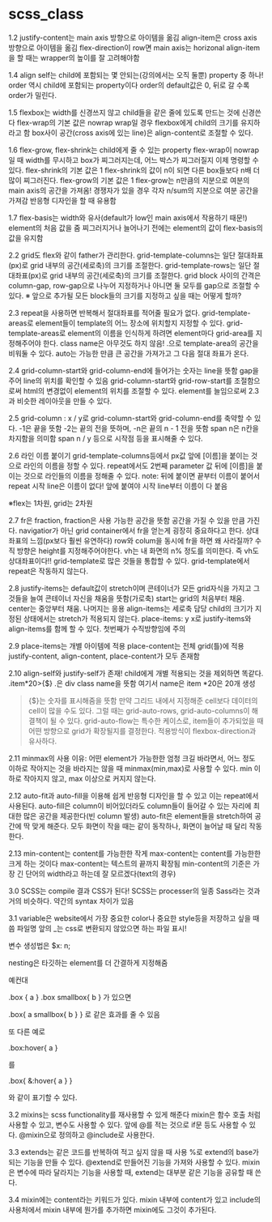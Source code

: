 # scss_class

1.2
justify-content는 main axis 방향으로 아이템을 옮김
align-item은 cross axis 방향으로 아이템을 옮김
flex-direction이 row면 main axis는 horizonal
align-item을 할 때는 wrapper의 높이를 잘 고려해야함

1.4
align self는 child에 포함되는 몇 안되는(강의에서는 오직 둘뿐) property 중 하나!
order 역시 child에 포함되는 property이다
order의 default값은 0, 뒤로 갈 수록 order가 밀린다.

1.5
flexbox는 width를 신경쓰지 않고 child들을 같은 줄에 있도록 만드는 것에 신경쓴다
flex-wrap의 기본 값은 nowrap
wrap일 경우 flexbox에게 child의 크기를 유지하라고 함
box사이 공간(cross axis에 있는 line)은 align-content로 조절할 수 있다.

1.6
flex-grow, flex-shrink는 child에게 줄 수 있는 property
flex-wrap이 nowrap일 때 width를 무시하고 box가 찌그러지는데, 어느 박스가 찌그러질지 이제 명령할 수 있다.
flex-shrink의 기본 값은 1
flex-shrink의 값이 n이 되면 다른 box들보다 n배 더 많이 찌그러진다.
flex-grow의 기본 값은 1
flex-grow는 n만큼의 지분으로 여분의 main axis의 공간을 가져옴!
경쟁자가 있을 경우 각자 n/sum의 지분으로 여분 공간을 가져감
반응형 디자인을 할 때 유용함

1.7
flex-basis는 width와 유사(default가 low인 main axis에서 작용하기 때문!)
element의 처음 값을 줌
찌그러지거나 늘어나기 전에는 element의 값이 flex-basis의 값을 유지함

2.2 
grid도 flex와 같이 father가 관리한다.
grid-template-columns는 일단 절대좌표(px)로 grid 내부의 공간(세로축)의 크기를 조절한다.
grid-template-rows는 일단 절대좌표(px)로 grid 내부의 공간(세로축)의 크기를 조절한다.
grid block 사이의 간격은 column-gap, row-gap으로 나누어 지정하거나 아니면 둘 모두를 gap으로 조절할 수 있다.
※ 앞으로 추가될 모든 block들의 크기를 지정하고 싶을 때는 어떻게 할까?

2.3
repeat을 사용하면 반복해서 절대좌표를 적어줄 필요가 없다.
grid-template-areas로 element들이 template의 어느 장소에 위치할지 지정할 수 있다.
grid-template-areas로 element의 이름을 인식하게 하려면 element마다 grid-area를 지정해주어야 한다.
class name은 아무것도 하지 않음!
.으로 template-area의 공간을 비워둘 수 있다.
auto는 가능한 만큼 큰 공간을 가져가고 그 다음 절대 좌표가 온다.

2.4
grid-column-start와 grid-column-end에 들어가는 숫자는 line을 뜻함
gap을 주어 line의 위치를 확인할 수 있음
grid-column-start와 grid-row-start를 조절함으로써 html의 변경없이 element의 위치를 조절할 수 있다.
element를 늘임으로써 2.3과 비슷한 레이아웃을 만들 수 있다.

2.5
grid-column : x / y로 grid-column-start와 grid-column-end를 축약할 수 있다.
-1은 끝을 뜻함
-2는 끝의 전을 뜻하며, -n은 끝의 n - 1 전을 뜻함
span n은 n칸을 차지함을 의미함
span n / y 등으로 시작점 등을 표시해줄 수 있다.

2.6
라인 이름 붙이기
grid-template-columns등에서 px값 앞에 [이름]을 붙이는 것으로 라인의 이름을 정할 수 있다.
repeat에서도 2번째 parameter 값 뒤에 [이름]을 붙이는 것으로 라인들의 이름을 정해줄 수 있다.
note: 뒤에 붙이면 끝부터 이름이 붙어서 repeat 시작 line은 이름이 없다! 앞에 붙여야 시작 line부터 이름이 다 붙음

※flex는 1차원, grid는 2차원

2.7
fr은 fraction, fraction은 사용 가능한 공간을 뜻함
공간을 가질 수 있을 만큼 가진다.
navigatior가 아닌 grid container에서 fr을 얻는게 굉장히 중요하다고 한다.
상대좌표의 느낌(px보다 훨씬 유연하다)
row와 colum을 동시에 fr을 하면 왜 사라질까?
수직 방향은 height를 지정해주어야한다.
vh는 내 화면의 n% 정도를 의미한다.
즉 vh도 상대좌표이다!!
grid-template로 많은 것들을 통합할 수 있다.
grid-template에서 repeat은 작동하지 않는다.

2.8
justify-items는 default값이 stretch이며 콘테이너가 모든 grid자식을 가지고 그것들을 늘여 콘테이너 자신을 채움을 뜻함(가로축)
start는 grid의 처음부터 채움. center는 중앙부터 채움. 나머지는 응용
align-items는 세로축 담당
child의 크기가 지정된 상태에서는 stretch가 적용되지 않는다.
place-items: y x로 justify-items와 align-items를 함께 할 수 있다.
첫번째가 수직방향임에 주의

2.9
place-items는 개별 아이템에 적용
place-content는 전체 grid(틀)에 적용
justify-content, align-content, place-content가 모두 존재함

2.10
align-self와 justify-self가 존재! child에게 개별 적용되는 것을 제외하면 똑같다.
.item*20>{$}
.은 div class name을 뜻함 여기서 name은 item
*20은 20개 생성
>{$}는 숫자를 표시해줌을 뜻함
만약 그리드 내에서 지정해준 cell보다 데이터의 cell이 많을 수도 있다.
그럴 때는 grid-auto-rows, grid-auto-columns이 해결책이 될 수 있다.
grid-auto-flow는 특수한 케이스로, item들이 추가되었을 때 어떤 방향으로 grid가 확장될지를 결정한다.
적용방식이 flexbox-direction과 유사하다.

2.11
minmax의 사용 이유: 어떤 element가 가능한한 엄청 크길 바라면서, 어느 정도 이하로 작아지는 것을 바라지는 않을 때
minmax(min,max)로 사용할 수 있다.
min 이하로 작아지지 않고, max 이상으로 커지지 않는다.

2.12 
auto-fit과 auto-fill을 이용해 쉽게 반응형 디자인을 할 수 있고 이는 repeat에서 사용된다.
auto-fill은 column이 비어있더라도 column들이 들어갈 수 있는 자리에 최대한 많은 공간을 제공한다(빈 column 발생)
auto-fit은 element들을 stretch하여 공간에 딱 맞게 해준다.
모두 화면이 작을 때는 같이 동작하나, 화면이 늘어날 때 달리 작동한다.

2.13
min-content는 content를 가능한한 작게
max-content는 content를 가능한한 크게 하는 것이다
max-content는 텍스트의 끝까지 확장됨
min-content의 기준은 가장 긴 단어의 width라고 하는데 잘 모르겠다(text의 경우)

3.0
SCSS는 compile 결과 CSS가 된다!
SCSS는 processer의 일종
Sass라는 것과 거의 비슷하다. 약간의 syntax 차이가 있음

3.1
variable은 website에서 가장 중요한 color나 중요한 style등을 저장하고 싶을 때 씀
파일명 앞의 _는 css로 변환되지 않았으면 하는 파일 표시!

변수 생성법은 $x: n;

nesting은 타깃하는 element를 더 간결하게 지정해줌

예컨대

.box {
    a
}
.box smallbox{
    b
}
가 있으면

.box{
    a
    smallbox{
        b
    }
}
로 같은 효과를 줄 수 있음

또 다른 예로

.box:hover{
    a
}

를

.box{
    &:hover{
        a
    }
}

와 같이 표기할 수 있다.

3.2
mixins는 scss functionality를 재사용할 수 있게 해준다
mixin은 함수 호출 처럼 사용할 수 있고, 변수도 사용할 수 있다.
앞에 @를 적는 것으로 if문 등도 사용할 수 있다.
@mixin으로 정의하고 @include로 사용한다.

3.3
extends는 같은 코드를 반복하여 적고 싶지 않을 때 사용
%로 extend의 base가 되는 기능을 만들 수 있다.
@extend로 만들어진 기능을 가져와 사용할 수 있다.
mixin은 변수에 따라 달라지는 기능을 사용할 때, extend는 대부분 같은 기능을 공유할 때 쓴다.

3.4
mixin에는 content라는 키워드가 있다.
mixin 내부에 content가 있고 include의 사용처에서 mixin 내부에 뭔가를 추가하면 mixin에도 그것이 추가된다.